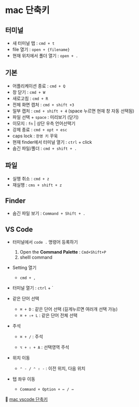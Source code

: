 # mac 단축키



## 터미널

- 새 터미널 탭 : `cmd + t`
- file 열기 : `open + {filename}`
- 현재 위치에서 폴더 열기 : `open + .`



## 기본

- 어플리케이션 종료 : `cmd + Q`
- 창 닫기 : `cmd + W`
- 새로고침 : `cmd + R`
- 전체 화면 캡처 : `cmd + shift +3`
- 일부 캡처 : `cmd + shift + 4` (space 누르면 현재 창 자동 선택됨)
- 파일 선택 + `space` : 미리보기 (닫기)
- 이모지 : `fn` | 상단 우측 언어선택기
- 강제 종료 : `cmd + opt + esc`
- caps lock : `한영 키` 꾸욱
- 현재 finder에서 터미널 열기 : `ctrl` + click
- 숨긴 파일/폴더 : `cmd + shift + .`





## 파일

- 실행 취소 : `cmd + z`
- 재실행 : `cms + shift + z`



## Finder

- 숨긴 파일 보기 : `Command + Shift + .`



## VS Code

- 터미널에서 `code .` 명령어 등록하기 
  1. Open the **Command Palette** : `Cmd+Shift+P`
  2. shelll command
- Setting 열기
  - `cmd + ,`
- 터미널 열기 : `ctrl` + `
- 같은 단어 선택

  - `⌘ + D` : 같은 단어 선택 (길게누르면 여러개 선택 가능)
  - `⌘ + ⇧+ L` : 같은 단어 전체 선택
- 주석

  - `⌘ + /` : 주석

  - `⌥ + ⇧ + A` : 선택영역 주석
- 위치 이동

  - `⌃ - / ⌃ ⇧ -` : 이전 위치, 다음 위치
  
- 탭 좌우 이동

  - `Command + Option + ← / →`
  
    
  



:link: [mac vscode 단축키](https://zuyo.tistory.com/902)
